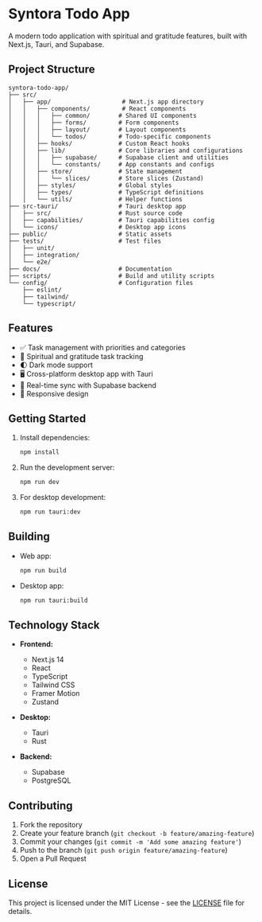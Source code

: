 # Syntora Todo App

A modern todo application with spiritual and gratitude features, built with Next.js, Tauri, and Supabase.

## Project Structure

```
syntora-todo-app/
├── src/
│   ├── app/                    # Next.js app directory
│   │   ├── components/         # React components
│   │   │   ├── common/        # Shared UI components
│   │   │   ├── forms/         # Form components
│   │   │   ├── layout/        # Layout components
│   │   │   └── todos/         # Todo-specific components
│   │   ├── hooks/             # Custom React hooks
│   │   ├── lib/               # Core libraries and configurations
│   │   │   ├── supabase/      # Supabase client and utilities
│   │   │   └── constants/     # App constants and configs
│   │   ├── store/             # State management
│   │   │   └── slices/        # Store slices (Zustand)
│   │   ├── styles/            # Global styles
│   │   ├── types/             # TypeScript definitions
│   │   └── utils/             # Helper functions
├── src-tauri/                 # Tauri desktop app
│   ├── src/                   # Rust source code
│   ├── capabilities/          # Tauri capabilities config
│   └── icons/                 # Desktop app icons
├── public/                    # Static assets
├── tests/                     # Test files
│   ├── unit/
│   ├── integration/
│   └── e2e/
├── docs/                      # Documentation
├── scripts/                   # Build and utility scripts
└── config/                    # Configuration files
    ├── eslint/
    ├── tailwind/
    └── typescript/
```

## Features

- ✅ Task management with priorities and categories
- 🙏 Spiritual and gratitude task tracking
- 🌓 Dark mode support
- 🖥️ Cross-platform desktop app with Tauri
- 🔄 Real-time sync with Supabase backend
- 📱 Responsive design

## Getting Started

1. Install dependencies:
   ```bash
   npm install
   ```

2. Run the development server:
   ```bash
   npm run dev
   ```

3. For desktop development:
   ```bash
   npm run tauri:dev
   ```

## Building

- Web app:
  ```bash
  npm run build
  ```

- Desktop app:
  ```bash
  npm run tauri:build
  ```

## Technology Stack

- **Frontend:**
  - Next.js 14
  - React
  - TypeScript
  - Tailwind CSS
  - Framer Motion
  - Zustand

- **Desktop:**
  - Tauri
  - Rust

- **Backend:**
  - Supabase
  - PostgreSQL

## Contributing

1. Fork the repository
2. Create your feature branch (`git checkout -b feature/amazing-feature`)
3. Commit your changes (`git commit -m 'Add some amazing feature'`)
4. Push to the branch (`git push origin feature/amazing-feature`)
5. Open a Pull Request

## License

This project is licensed under the MIT License - see the [LICENSE](LICENSE) file for details.
